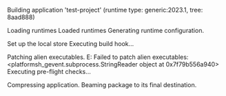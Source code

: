 Building application 'test-project' (runtime type: generic:2023.1, tree: 8aad888)

Loading runtimes
Loaded runtimes
Generating runtime configuration.

Set up the local store
Executing build hook...

Patching alien executables.
E: Failed to patch alien executables:
<platformsh_gevent.subprocess.StringReader object at 0x7f79b556a940>
Executing pre-flight checks...

Compressing application.
Beaming package to its final destination.